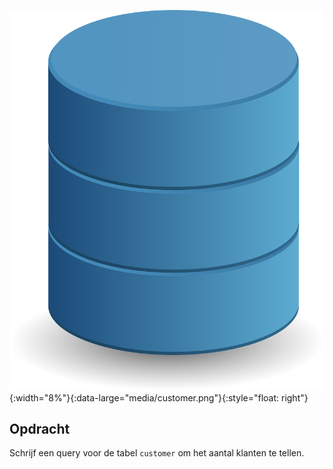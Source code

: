 ![database icon](media/database.png "DB"){:width="8%"}{:data-large="media/customer.png"}{:style="float: right"}

## Opdracht
Schrijf een query voor de tabel `customer` om het aantal klanten te tellen.